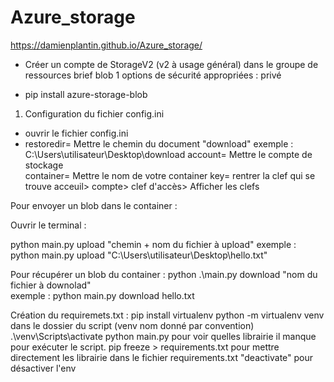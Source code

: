 # Azure_storage

https://damienplantin.github.io/Azure_storage/

- Créer un compte de StorageV2 (v2 à usage général) dans le groupe de ressources brief blob 1 
   options de sécurité appropriées : privé
   
- pip install azure-storage-blob

1) Configuration du fichier config.ini

- ouvrir le fichier config.ini 
- restoredir= Mettre le chemin du document "download" exemple : C:\Users\utilisateur\Desktop\download
account= Mettre le compte de stockage  
container= Mettre le nom de votre container
key= rentrer la clef qui se trouve acceuil> compte> clef d'accès> Afficher les clefs



Pour envoyer un blob dans le container : 

Ouvrir le terminal : 

python main.py upload "chemin + nom du fichier à upload" 
exemple : python main.py upload "C:\Users\utilisateur\Desktop\hello.txt"

Pour récupérer un blob du container : python .\main.py download "nom du fichier à downolad"  
exemple : python main.py download hello.txt  


Création du requiremets.txt :
pip install virtualenv
python -m virtualenv venv dans le dossier du script (venv nom donné par convention)
.\venv\Scripts\activate
python main.py pour voir quelles librairie il manque pour exécuter le script.
pip freeze > requirements.txt pour mettre directement les librairie dans le fichier requirements.txt
"deactivate" pour désactiver l'env
